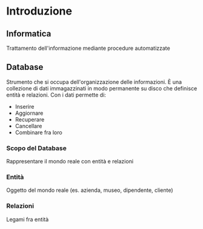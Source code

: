 # Introduzione

## Informatica
Trattamento dell'informazione mediante procedure automatizzate

## Database
Strumento che si occupa dell'organizzazione delle informazioni. È una collezione di dati immagazzinati in modo permanente su disco che definisce entità e relazioni. Con i dati permette di:
- Inserire
- Aggiornare
- Recuperare
- Cancellare
- Combinare fra loro

### Scopo del Database
Rappresentare il mondo reale con entità e relazioni

### Entità
Oggetto del mondo reale (es. azienda, museo, dipendente, cliente)

### Relazioni
Legami fra entità